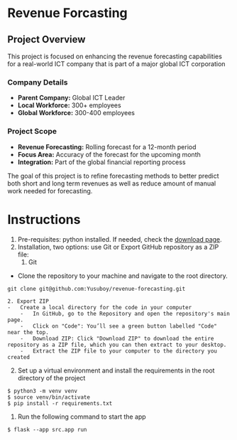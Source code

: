 # Revenue Forcasting

## Project Overview

This project is focused on enhancing the revenue forecasting capabilities for a real-world ICT company that is part of a major global ICT corporation

### Company Details

-   **Parent Company:** Global ICT Leader
-   **Local Workforce:** 300+ employees
-   **Global Workforce:** 300-400 employees

### Project Scope

-   **Revenue Forecasting:** Rolling forecast for a 12-month period
-   **Focus Area:** Accuracy of the forecast for the upcoming month
-   **Integration:** Part of the global financial reporting process

The goal of this project is to refine forecasting methods to better predict both short and long term revenues as well as reduce amount of manual work needed for forecasting.

# Instructions

1.  Pre-requisites: python installed. If needed, check the [download page](https://www.python.org/downloads/).
2.  Installation, two options: use Git or Export GitHub repository as a ZIP file:
    1.  Git
-   Clone the repository to your machine and navigate to the root directory.

```
git clone git@github.com:Yusuboy/revenue-forecasting.git
```

    2. Export ZIP
    -   Create a local directory for the code in your computer
        -   In GitHub, go to the Repository and open the repository's main page.
        -   Click on "Code": You’ll see a green button labelled "Code" near the top.
        -   Download ZIP: Click "Download ZIP" to download the entire repository as a ZIP file, which you can then extract to your desktop.
        -   Extract the ZIP file to your computer to the directory you created
2.  Set up a virtual environment and install the requirements in the root directory of the project

```
$ python3 -m venv venv
$ source venv/bin/activate
$ pip install -r requirements.txt
```

1.  Run the following command to start the app

```
$ flask --app src.app run
```
